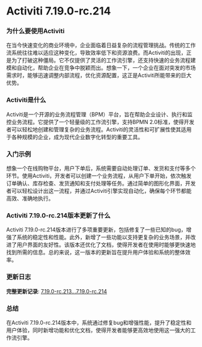 # Activiti 7.19.0-rc.214
### 为什么要使用Activiti

在当今快速变化的商业环境中，企业面临着日益复杂的流程管理挑战。传统的工作流系统往往难以适应这种变化，导致效率低下和资源浪费。而Activiti的出现，正是为了打破这种僵局。它不仅提供了灵活的工作流引擎，还支持快速的业务流程建模和自动化，帮助企业在竞争中脱颖而出。想象一下，一个企业在面对突发的市场需求时，能够迅速调整内部流程，优化资源配置，这正是Activiti所能带来的巨大优势。

### Activiti是什么

Activiti是一个开源的业务流程管理（BPM）平台，旨在帮助企业设计、执行和监控业务流程。它提供了一个轻量级的工作流引擎，支持BPMN 2.0标准，使得开发者可以轻松地创建和管理复杂的业务流程。Activiti的灵活性和可扩展性使其适用于各种规模的企业，成为现代企业数字化转型的重要工具。

### 入门示例

想象一个在线购物平台，用户下单后，系统需要自动处理订单、发货和支付等多个环节。使用Activiti，开发者可以创建一个业务流程，从用户下单开始，依次触发订单确认、库存检查、发货通知和支付处理等任务。通过简单的图形化界面，开发者可以轻松设计出这一流程，并通过Activiti引擎实现自动化，确保每个环节都能高效、准确地执行。

### Activiti 7.19.0-rc.214版本更新了什么

Activiti 7.19.0-rc.214版本进行了多项重要更新，包括修复了一些已知的bug，增强了系统的稳定性和性能。此外，新增了一些功能以支持更复杂的业务场景，并改进了用户界面的友好性。该版本还优化了文档，使得开发者在使用时能够更快速地找到所需的信息。总的来说，这一版本的更新旨在提升用户体验和系统的整体效率。

### 更新日志

**完整更新记录**: [7.19.0-rc.213...7.19.0-rc.214](https://github.com/Activiti/Activiti/compare/7.19.0-rc.213...7.19.0-rc.214)

### 总结

在Activiti 7.19.0-rc.214版本中，系统通过修复bug和增强性能，提升了稳定性和用户体验，同时新增功能和优化文档，使得开发者能够更高效地使用这一强大的工作流引擎。